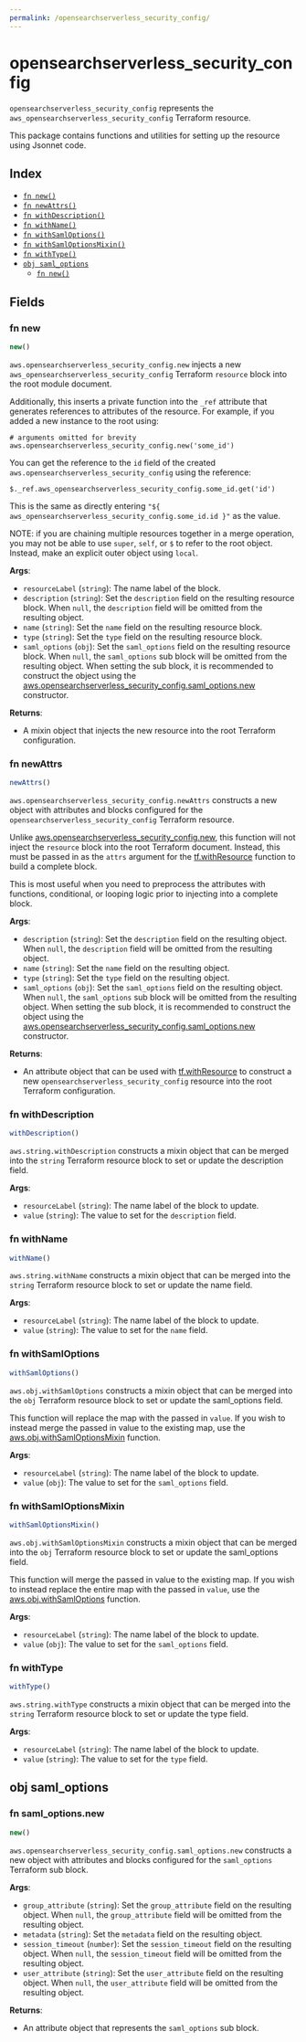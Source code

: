 ```yaml
---
permalink: /opensearchserverless_security_config/
---
```


# opensearchserverless_security_config

`opensearchserverless_security_config` represents the `aws_opensearchserverless_security_config` Terraform resource.



This package contains functions and utilities for setting up the resource using Jsonnet code.


## Index

* [`fn new()`](#fn-new)
* [`fn newAttrs()`](#fn-newattrs)
* [`fn withDescription()`](#fn-withdescription)
* [`fn withName()`](#fn-withname)
* [`fn withSamlOptions()`](#fn-withsamloptions)
* [`fn withSamlOptionsMixin()`](#fn-withsamloptionsmixin)
* [`fn withType()`](#fn-withtype)
* [`obj saml_options`](#obj-saml_options)
  * [`fn new()`](#fn-saml_optionsnew)

## Fields

### fn new

```ts
new()
```


`aws.opensearchserverless_security_config.new` injects a new `aws_opensearchserverless_security_config` Terraform `resource`
block into the root module document.

Additionally, this inserts a private function into the `_ref` attribute that generates references to attributes of the
resource. For example, if you added a new instance to the root using:

    # arguments omitted for brevity
    aws.opensearchserverless_security_config.new('some_id')

You can get the reference to the `id` field of the created `aws.opensearchserverless_security_config` using the reference:

    $._ref.aws_opensearchserverless_security_config.some_id.get('id')

This is the same as directly entering `"${ aws_opensearchserverless_security_config.some_id.id }"` as the value.

NOTE: if you are chaining multiple resources together in a merge operation, you may not be able to use `super`, `self`,
or `$` to refer to the root object. Instead, make an explicit outer object using `local`.

**Args**:
  - `resourceLabel` (`string`): The name label of the block.
  - `description` (`string`): Set the `description` field on the resulting resource block. When `null`, the `description` field will be omitted from the resulting object.
  - `name` (`string`): Set the `name` field on the resulting resource block.
  - `type` (`string`): Set the `type` field on the resulting resource block.
  - `saml_options` (`obj`): Set the `saml_options` field on the resulting resource block. When `null`, the `saml_options` sub block will be omitted from the resulting object. When setting the sub block, it is recommended to construct the object using the [aws.opensearchserverless_security_config.saml_options.new](#fn-saml_optionsnew) constructor.

**Returns**:
- A mixin object that injects the new resource into the root Terraform configuration.


### fn newAttrs

```ts
newAttrs()
```


`aws.opensearchserverless_security_config.newAttrs` constructs a new object with attributes and blocks configured for the `opensearchserverless_security_config`
Terraform resource.

Unlike [aws.opensearchserverless_security_config.new](#fn-new), this function will not inject the `resource`
block into the root Terraform document. Instead, this must be passed in as the `attrs` argument for the
[tf.withResource](https://github.com/tf-libsonnet/core/tree/main/docs#fn-withresource) function to build a complete block.

This is most useful when you need to preprocess the attributes with functions, conditional, or looping logic prior to
injecting into a complete block.

**Args**:
  - `description` (`string`): Set the `description` field on the resulting object. When `null`, the `description` field will be omitted from the resulting object.
  - `name` (`string`): Set the `name` field on the resulting object.
  - `type` (`string`): Set the `type` field on the resulting object.
  - `saml_options` (`obj`): Set the `saml_options` field on the resulting object. When `null`, the `saml_options` sub block will be omitted from the resulting object. When setting the sub block, it is recommended to construct the object using the [aws.opensearchserverless_security_config.saml_options.new](#fn-saml_optionsnew) constructor.

**Returns**:
  - An attribute object that can be used with [tf.withResource](https://github.com/tf-libsonnet/core/tree/main/docs#fn-withresource) to construct a new `opensearchserverless_security_config` resource into the root Terraform configuration.


### fn withDescription

```ts
withDescription()
```

`aws.string.withDescription` constructs a mixin object that can be merged into the `string`
Terraform resource block to set or update the description field.



**Args**:
  - `resourceLabel` (`string`): The name label of the block to update.
  - `value` (`string`): The value to set for the `description` field.


### fn withName

```ts
withName()
```

`aws.string.withName` constructs a mixin object that can be merged into the `string`
Terraform resource block to set or update the name field.



**Args**:
  - `resourceLabel` (`string`): The name label of the block to update.
  - `value` (`string`): The value to set for the `name` field.


### fn withSamlOptions

```ts
withSamlOptions()
```

`aws.obj.withSamlOptions` constructs a mixin object that can be merged into the `obj`
Terraform resource block to set or update the saml_options field.

This function will replace the map with the passed in `value`. If you wish to instead merge the
passed in value to the existing map, use the [aws.obj.withSamlOptionsMixin](TODO) function.

**Args**:
  - `resourceLabel` (`string`): The name label of the block to update.
  - `value` (`obj`): The value to set for the `saml_options` field.


### fn withSamlOptionsMixin

```ts
withSamlOptionsMixin()
```

`aws.obj.withSamlOptionsMixin` constructs a mixin object that can be merged into the `obj`
Terraform resource block to set or update the saml_options field.

This function will merge the passed in value to the existing map. If you wish
to instead replace the entire map with the passed in `value`, use the [aws.obj.withSamlOptions](TODO)
function.


**Args**:
  - `resourceLabel` (`string`): The name label of the block to update.
  - `value` (`obj`): The value to set for the `saml_options` field.


### fn withType

```ts
withType()
```

`aws.string.withType` constructs a mixin object that can be merged into the `string`
Terraform resource block to set or update the type field.



**Args**:
  - `resourceLabel` (`string`): The name label of the block to update.
  - `value` (`string`): The value to set for the `type` field.


## obj saml_options



### fn saml_options.new

```ts
new()
```


`aws.opensearchserverless_security_config.saml_options.new` constructs a new object with attributes and blocks configured for the `saml_options`
Terraform sub block.



**Args**:
  - `group_attribute` (`string`): Set the `group_attribute` field on the resulting object. When `null`, the `group_attribute` field will be omitted from the resulting object.
  - `metadata` (`string`): Set the `metadata` field on the resulting object.
  - `session_timeout` (`number`): Set the `session_timeout` field on the resulting object. When `null`, the `session_timeout` field will be omitted from the resulting object.
  - `user_attribute` (`string`): Set the `user_attribute` field on the resulting object. When `null`, the `user_attribute` field will be omitted from the resulting object.

**Returns**:
  - An attribute object that represents the `saml_options` sub block.
